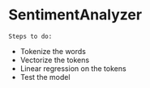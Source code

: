 # SentimentAnalyzer
``Steps to do:``
* Tokenize the words
* Vectorize the tokens
* Linear regression on the tokens
* Test the model